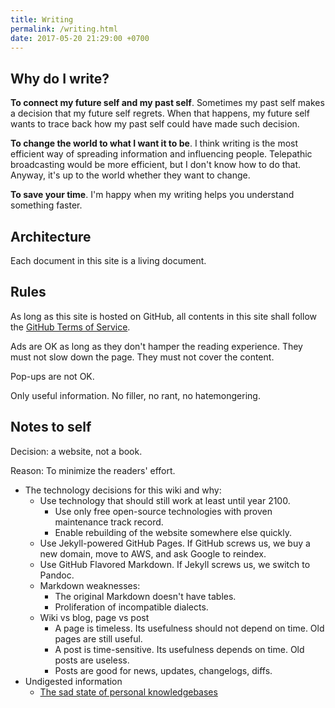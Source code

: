 ```yaml
---
title: Writing
permalink: /writing.html
date: 2017-05-20 21:29:00 +0700
---
```


## Why do I write?

**To connect my future self and my past self**.
Sometimes my past self makes a decision that my future self regrets.
When that happens, my future self wants to trace back
how my past self could have made such decision.

**To change the world to what I want it to be**.
I think writing is the most efficient way of
spreading information and influencing people.
Telepathic broadcasting would be more efficient,
but I don't know how to do that.
Anyway, it's up to the world
whether they want to change.

**To save your time**.
I'm happy when my writing helps you understand something faster.

## Architecture

Each document in this site is a living document.

## Rules

As long as this site is hosted on GitHub,
all contents in this site shall follow the
[GitHub Terms of Service](https://help.github.com/articles/github-terms-of-service/).

Ads are OK as long as they don't hamper the reading experience.
They must not slow down the page.
They must not cover the content.

Pop-ups are not OK.

Only useful information.
No filler, no rant, no hatemongering.

## Notes to self

Decision: a website, not a book.

Reason: To minimize the readers' effort.

- The technology decisions for this wiki and why:
    - Use technology that should still work at least until year 2100.
        - Use only free open-source technologies with proven maintenance track record.
        - Enable rebuilding of the website somewhere else quickly.
    - Use Jekyll-powered GitHub Pages. If GitHub screws us, we buy a new domain, move to AWS, and ask Google to reindex.
    - Use GitHub Flavored Markdown. If Jekyll screws us, we switch to Pandoc.
    - Markdown weaknesses:
        - The original Markdown doesn't have tables.
        - Proliferation of incompatible dialects.
    - Wiki vs blog, page vs post
        - A page is timeless. Its usefulness should not depend on time.
        Old pages are still useful.
        - A post is time-sensitive. Its usefulness depends on time.
        Old posts are useless.
        - Posts are good for news, updates, changelogs, diffs.
- Undigested information
    - [The sad state of personal knowledgebases](https://news.ycombinator.com/item?id=10739227)
